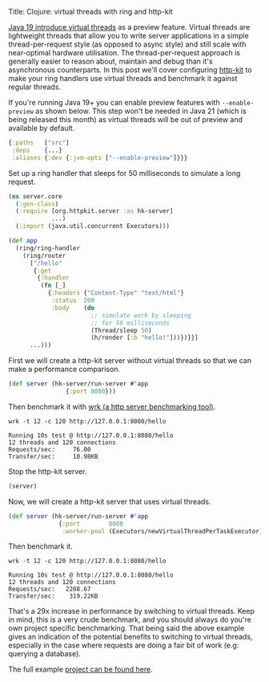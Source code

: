 Title: Clojure: virtual threads with ring and http-kit

[Java 19 introduce virtual threads](https://openjdk.org/jeps/425) as a preview feature. Virtual threads are lightweight threads that allow you to write server applications in a simple thread-per-request style (as opposed to async style) and still scale with near-optimal hardware utilisation. The thread-per-request approach is generally easier to reason about, maintain and debug than it's asynchronous counterparts. In this post we'll cover configuring [http-kit](https://github.com/http-kit/http-kit) to make your ring handlers use virtual threads and benchmark it against regular threads.

If you're running Java 19+ you can enable preview features with `--enable-preview` as shown below. This step won't be needed in Java 21 (which is being released this month) as virtual threads will be out of preview and available by default.

```Clojure
{:paths   ["src"]
 :deps    {...}
 :aliases {:dev {:jvm-opts ["--enable-preview"]}}}
```

Set up a ring handler that sleeps for 50 milliseconds to simulate a long request.

```Clojure
(ns server.core
  (:gen-class)
  (:require [org.httpkit.server :as hk-server]
            ...)
  (:import (java.util.concurrent Executors)))

(def app
  (ring/ring-handler
    (ring/router
      ["/hello"
       {:get
        {:handler
         (fn [_]
           {:headers {"Content-Type" "text/html"}
            :status  200
            :body    (do
                       ;; simulate work by sleeping
                       ;; for 50 milliseconds
                       (Thread/sleep 50)
                       (h/render [:b "hello!"]))})}}]
      ...)))
```

First we will create a http-kit server without virtual threads so that we can make a performance comparison.

```Clojure 
(def server (hk-server/run-server #'app
                {:port 8080}))
```

Then benchmark it with [wrk (a http server benchmarking tool)](https://github.com/wg/wrk).

```
wrk -t 12 -c 120 http://127.0.0.1:8080/hello

Running 10s test @ http://127.0.0.1:8080/hello
12 threads and 120 connections
Requests/sec:     76.00
Transfer/sec:     10.98KB
```

Stop the http-kit server.

```Clojure 
(server)
```

Now, we will create a http-kit server that uses virtual threads.

```Clojure
(def server (hk-server/run-server #'app
              {:port        8080
               :worker-pool (Executors/newVirtualThreadPerTaskExecutor)}))
```

Then benchmark it.

```
wrk -t 12 -c 120 http://127.0.0.1:8080/hello

Running 10s test @ http://127.0.0.1:8080/hello
12 threads and 120 connections
Requests/sec:   2208.67
Transfer/sec:    319.22KB
```

That's a 29x increase in performance by switching to virtual threads. Keep in mind, this is a very crude benchmark, and you should always do you're own project specific benchmarking. That being said the above example gives an indication of the potential benefits to switching to virtual threads, especially in the case where requests are doing a fair bit of work (e.g: querying a database).

The full example [project can be found here](https://github.com/andersmurphy/clj-cookbook/tree/master/virtual-threads/http-kit).
